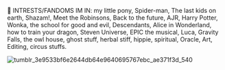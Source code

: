 
 👀 INTRESTS/FANDOMS IM IN: my little pony, Spider-man, The last kids on earth, Shazam!, Meet the Robinsons, Back to the future, AJR, Harry Potter, Wonka, the school for good and evil, Descendants, Alice in Wonderland, how to train your dragon, Steven Universe, EPIC the musical, Luca, Gravity Falls, the owl house, ghost stuff, herbal stiff, hippie, spiritual, Oracle, Art, Editing, circus stuffs.

 
![tumblr_3e9533bf6e2644db64e9640695767ebc_ae371f3d_540](https://github.com/user-attachments/assets/da9b471c-7d8e-4151-a733-77ad508586ff)
